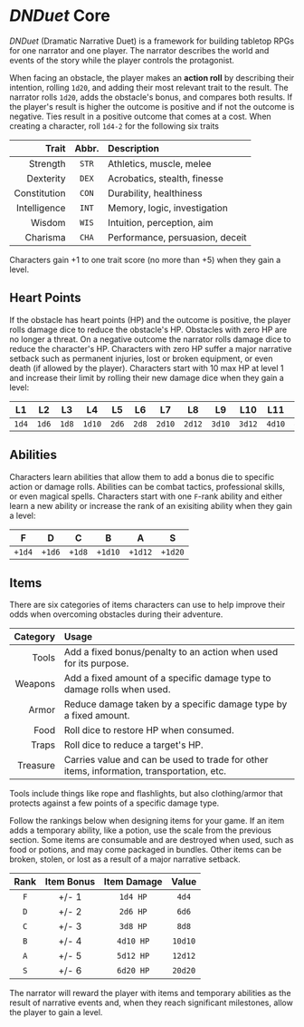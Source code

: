 # *DNDuet* Core
*DNDuet* (Dramatic Narrative Duet) is a framework for building tabletop RPGs for one narrator and one player. The narrator describes the world and events of the story while the player controls the protagonist.

When facing an obstacle, the player makes an **action roll** by describing their intention, rolling `1d20`, and adding their most relevant trait to the result. The narrator rolls `1d20`, adds the obstacle's bonus, and compares both results. If the player's result is higher the outcome is positive and if not the outcome is negative. Ties result in a positive outcome that comes at a cost. When creating a character, roll `1d4‐2` for the following six traits

| Trait | Abbr. | Description |
| ---:|:---:|:--- |
| Strength | `STR` | Athletics, muscle, melee |
| Dexterity | `DEX` | Acrobatics, stealth, finesse |
| Constitution | `CON` | Durability, healthiness |
| Intelligence | `INT` | Memory, logic, investigation |
| Wisdom | `WIS` | Intuition, perception, aim |
| Charisma | `CHA` | Performance, persuasion, deceit |

Characters gain +1 to one trait score (no more than +5) when they gain a level.

## Heart Points
If the obstacle has heart points (HP) and the outcome is positive, the player rolls damage dice to reduce the obstacle's HP. Obstacles with zero HP are no longer a threat. On a negative outcome the narrator rolls damage dice to reduce the character's HP. Characters with zero HP suffer a major narrative setback such as permanent injuries, lost or broken equipment, or even death (if allowed by the player). Characters start with 10 max HP at level 1 and increase their limit by rolling their new damage dice when they gain a level:

| L1 | L2 | L3 | L4 | L5 | L6 | L7 | L8 | L9 | L10 | L11 | L12 |
|:---:|:---:|:---:|:---:|:---:|:---:|:---:|:---:|:---:|:---:|:---:|:---:|
| `1d4` | `1d6` | `1d8` | `1d10` | `2d6` | `2d8` | `2d10` | `2d12` | `3d10` | `3d12` | `4d10` | `4d12` |

## Abilities
Characters learn abilities that allow them to add a bonus die to specific action or damage rolls. Abilities can be combat tactics, professional skills, or even magical spells. Characters start with one `F`-rank ability and either learn a new ability or increase the rank of an exisiting ability when they gain a level:

| F | D | C | B | A | S |
|:---:|:---:|:---:|:---:|:---:|:---:|
| `+1d4` | `+1d6` | `+1d8` | `+1d10` | `+1d12` | `+1d20` |

## Items
There are six categories of items characters can use to help improve their odds when overcoming obstacles during their adventure.

| Category | Usage |
| ---:|:--- |
| Tools | Add a fixed bonus/penalty to an action when used for its purpose. |
| Weapons | Add a fixed amount of a specific damage type to damage rolls when used. |
| Armor | Reduce damage taken by a specific damage type by a fixed amount. |
| Food | Roll dice to restore HP when consumed. |
| Traps | Roll dice to reduce a target's HP. |
| Treasure | Carries value and can be used to trade for other items, information, transportation, etc. |

Tools include things like rope and flashlights, but also clothing/armor that protects against a few points of a specific damage type.

Follow the rankings below when designing items for your game. If an item adds a temporary ability, like a potion, use the scale from the previous section. Some items are consumable and are destroyed when used, such as food or potions, and may come packaged in bundles. Other items can be broken, stolen, or lost as a result of a major narrative setback.

| Rank | Item Bonus | Item Damage | Value |
|:---:|:---:|:---:|:---:|
| `F` | +/- 1 | `1d4 HP` | `4d4` |
| `D` | +/- 2 | `2d6 HP` | `6d6` |
| `C` | +/- 3 | `3d8 HP` | `8d8` |
| `B` | +/- 4 | `4d10 HP` | `10d10` |
| `A` | +/- 5 | `5d12 HP` | `12d12` |
| `S` | +/- 6 | `6d20 HP` | `20d20` |

The narrator will reward the player with items and temporary abilities as the result of narrative events and, when they reach significant milestones, allow the player to gain a level.
